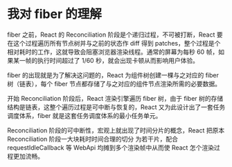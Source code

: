# 我对 fiber 的理解

fiber 之前，React 的 Reconciliation 阶段是个递归过程，不可被打断，React 要在这个过程遍历所有节点树并与之前的状态作 diff 得到 patches，整个过程是个相对耗时的工作，这就导致会阻塞浏览器渲染线程。通常的屏幕为每秒 60 帧，如果某一帧的执行时间超过了 1/60 秒，就会出现卡顿从而影响用户体验。

fiber 的出现就是为了解决这问题的，React 为组件树创建一棵与之对应的 fiber 树（链表），每个 fiber 节点都存储了与之对应的组件节点渲染所需的必要数据。

开始 Reconciliation 阶段后，React 渲染引擎遍历 fiber 树，由于 fiber 树的存储结构是链表，这整个遍历过程是可中断与恢复的，React 又为此设计出了一套任务调度体系，fiber 就是这套任务调度体系的最小任务单元。

Reconciliation 阶段的可中断性，宏观上就出现了时间分片的概念，React 把原本 Reconciliation 阶段一大块耗时时间合理的切分 为若干片，配合 requestIdleCallback 等 WebApi 均摊到多个渲染帧中从而使 React 怎个渲染过程更加流畅。
